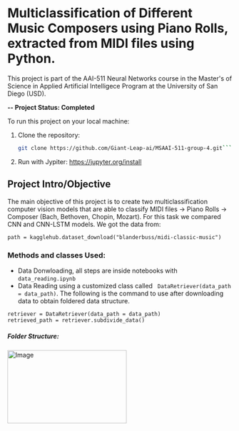 # Multiclassification of Different Music Composers using Piano Rolls, extracted from MIDI files using Python.
This project is part of the AAI-511 Neural Networks course in the Master's of Science in Applied Artificial Intelligece Program at the University of San Diego (USD).

**-- Project Status: Completed**

To run this project on your local machine:

1. Clone the repository:
   ```bash
   git clone https://github.com/Giant-Leap-ai/MSAAI-511-group-4.git```
2. Run with Jypiter: https://jupyter.org/install 

## Project Intro/Objective
The main objective of this project is to create two multiclassification computer vision models that are able to classify MIDI files -> Piano Rolls -> Composer (Bach, Bethoven, Chopin, Mozart). For this task we compared CNN and CNN-LSTM models. We got the data from: 
```
path = kagglehub.dataset_download("blanderbuss/midi-classic-music")
```

### Methods and classes Used:
- Data Donwloading, all steps are inside notebooks with ```data_reading.ipynb```
- Data Reading using a customized class called ``` DataRetriever(data_path = data_path)```. The following is the command to use after downloading data to obtain foldered data structure.

```
retriever = DataRetriever(data_path = data_path)
retrieved_path = retriever.subdivide_data()
```

##### Folder Structure:

<img width="267" height="164" alt="Image" src="https://github.com/user-attachments/assets/33f8714d-12df-4980-a64b-d28b9c45f16e" />
